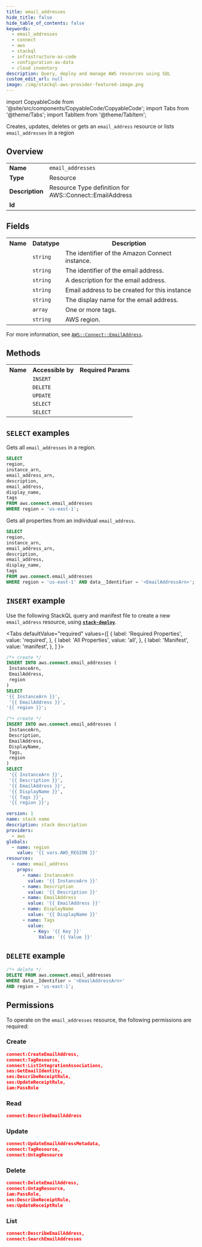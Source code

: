 ```yaml
---
title: email_addresses
hide_title: false
hide_table_of_contents: false
keywords:
  - email_addresses
  - connect
  - aws
  - stackql
  - infrastructure-as-code
  - configuration-as-data
  - cloud inventory
description: Query, deploy and manage AWS resources using SQL
custom_edit_url: null
image: /img/stackql-aws-provider-featured-image.png
---
```


import CopyableCode from '@site/src/components/CopyableCode/CopyableCode';
import Tabs from '@theme/Tabs';
import TabItem from '@theme/TabItem';

Creates, updates, deletes or gets an <code>email_address</code> resource or lists <code>email_addresses</code> in a region

## Overview
<table>
<tbody>
<tr><td><b>Name</b></td><td><code>email_addresses</code></td></tr>
<tr><td><b>Type</b></td><td>Resource</td></tr>
<tr><td><b>Description</b></td><td>Resource Type definition for AWS::Connect::EmailAddress</td></tr>
<tr><td><b>Id</b></td><td><CopyableCode code="aws.connect.email_addresses" /></td></tr>
</tbody>
</table>

## Fields
<table>
<tbody>
<tr><th>Name</th><th>Datatype</th><th>Description</th></tr><tr><td><CopyableCode code="instance_arn" /></td><td><code>string</code></td><td>The identifier of the Amazon Connect instance.</td></tr>
<tr><td><CopyableCode code="email_address_arn" /></td><td><code>string</code></td><td>The identifier of the email address.</td></tr>
<tr><td><CopyableCode code="description" /></td><td><code>string</code></td><td>A description for the email address.</td></tr>
<tr><td><CopyableCode code="email_address" /></td><td><code>string</code></td><td>Email address to be created for this instance</td></tr>
<tr><td><CopyableCode code="display_name" /></td><td><code>string</code></td><td>The display name for the email address.</td></tr>
<tr><td><CopyableCode code="tags" /></td><td><code>array</code></td><td>One or more tags.</td></tr>
<tr><td><CopyableCode code="region" /></td><td><code>string</code></td><td>AWS region.</td></tr>
</tbody>
</table>

For more information, see <a href="https://docs.aws.amazon.com/AWSCloudFormation/latest/UserGuide/aws-resource-connect-emailaddress.html"><code>AWS::Connect::EmailAddress</code></a>.

## Methods

<table>
<tbody>
  <tr>
    <th>Name</th>
    <th>Accessible by</th>
    <th>Required Params</th>
  </tr>
  <tr>
    <td><CopyableCode code="create_resource" /></td>
    <td><code>INSERT</code></td>
    <td><CopyableCode code="InstanceArn, EmailAddress, region" /></td>
  </tr>
  <tr>
    <td><CopyableCode code="delete_resource" /></td>
    <td><code>DELETE</code></td>
    <td><CopyableCode code="data__Identifier, region" /></td>
  </tr>
  <tr>
    <td><CopyableCode code="update_resource" /></td>
    <td><code>UPDATE</code></td>
    <td><CopyableCode code="data__Identifier, data__PatchDocument, region" /></td>
  </tr>
  <tr>
    <td><CopyableCode code="list_resources" /></td>
    <td><code>SELECT</code></td>
    <td><CopyableCode code="region" /></td>
  </tr>
  <tr>
    <td><CopyableCode code="get_resource" /></td>
    <td><code>SELECT</code></td>
    <td><CopyableCode code="data__Identifier, region" /></td>
  </tr>
</tbody>
</table>

## `SELECT` examples
Gets all <code>email_addresses</code> in a region.
```sql
SELECT
region,
instance_arn,
email_address_arn,
description,
email_address,
display_name,
tags
FROM aws.connect.email_addresses
WHERE region = 'us-east-1';
```
Gets all properties from an individual <code>email_address</code>.
```sql
SELECT
region,
instance_arn,
email_address_arn,
description,
email_address,
display_name,
tags
FROM aws.connect.email_addresses
WHERE region = 'us-east-1' AND data__Identifier = '<EmailAddressArn>';
```

## `INSERT` example

Use the following StackQL query and manifest file to create a new <code>email_address</code> resource, using [__`stack-deploy`__](https://pypi.org/project/stack-deploy/).

<Tabs
    defaultValue="required"
    values={[
      { label: 'Required Properties', value: 'required', },
      { label: 'All Properties', value: 'all', },
      { label: 'Manifest', value: 'manifest', },
    ]
}>
<TabItem value="required">

```sql
/*+ create */
INSERT INTO aws.connect.email_addresses (
 InstanceArn,
 EmailAddress,
 region
)
SELECT 
'{{ InstanceArn }}',
 '{{ EmailAddress }}',
'{{ region }}';
```
</TabItem>
<TabItem value="all">

```sql
/*+ create */
INSERT INTO aws.connect.email_addresses (
 InstanceArn,
 Description,
 EmailAddress,
 DisplayName,
 Tags,
 region
)
SELECT 
 '{{ InstanceArn }}',
 '{{ Description }}',
 '{{ EmailAddress }}',
 '{{ DisplayName }}',
 '{{ Tags }}',
 '{{ region }}';
```
</TabItem>
<TabItem value="manifest">

```yaml
version: 1
name: stack name
description: stack description
providers:
  - aws
globals:
  - name: region
    value: '{{ vars.AWS_REGION }}'
resources:
  - name: email_address
    props:
      - name: InstanceArn
        value: '{{ InstanceArn }}'
      - name: Description
        value: '{{ Description }}'
      - name: EmailAddress
        value: '{{ EmailAddress }}'
      - name: DisplayName
        value: '{{ DisplayName }}'
      - name: Tags
        value:
          - Key: '{{ Key }}'
            Value: '{{ Value }}'

```
</TabItem>
</Tabs>

## `DELETE` example

```sql
/*+ delete */
DELETE FROM aws.connect.email_addresses
WHERE data__Identifier = '<EmailAddressArn>'
AND region = 'us-east-1';
```

## Permissions

To operate on the <code>email_addresses</code> resource, the following permissions are required:

### Create
```json
connect:CreateEmailAddress,
connect:TagResource,
connect:ListIntegrationAssociations,
ses:GetEmailIdentity,
ses:DescribeReceiptRule,
ses:UpdateReceiptRule,
iam:PassRole
```

### Read
```json
connect:DescribeEmailAddress
```

### Update
```json
connect:UpdateEmailAddressMetadata,
connect:TagResource,
connect:UntagResource
```

### Delete
```json
connect:DeleteEmailAddress,
connect:UntagResource,
iam:PassRole,
ses:DescribeReceiptRule,
ses:UpdateReceiptRule
```

### List
```json
connect:DescribeEmailAddress,
connect:SearchEmailAddresses
```
